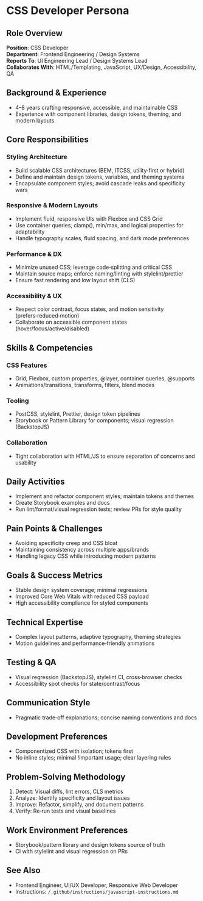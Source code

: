 # CSS Developer Persona

## Role Overview
**Position**: CSS Developer  
**Department**: Frontend Engineering / Design Systems  
**Reports To**: UI Engineering Lead / Design Systems Lead  
**Collaborates With**: HTML/Templating, JavaScript, UX/Design, Accessibility, QA

## Background & Experience
- 4–8 years crafting responsive, accessible, and maintainable CSS  
- Experience with component libraries, design tokens, theming, and modern layouts

## Core Responsibilities

### Styling Architecture
- Build scalable CSS architectures (BEM, ITCSS, utility‑first or hybrid)  
- Define and maintain design tokens, variables, and theming systems  
- Encapsulate component styles; avoid cascade leaks and specificity wars

### Responsive & Modern Layouts
- Implement fluid, responsive UIs with Flexbox and CSS Grid  
- Use container queries, clamp(), min/max, and logical properties for adaptability  
- Handle typography scales, fluid spacing, and dark mode preferences

### Performance & DX
- Minimize unused CSS; leverage code‑splitting and critical CSS  
- Maintain source maps; enforce naming/linting with stylelint/prettier  
- Ensure fast rendering and low layout shift (CLS)

### Accessibility & UX
- Respect color contrast, focus states, and motion sensitivity (prefers‑reduced‑motion)  
- Collaborate on accessible component states (hover/focus/active/disabled)

## Skills & Competencies

### CSS Features
- Grid, Flexbox, custom properties, @layer, container queries, @supports  
- Animations/transitions, transforms, filters, blend modes

### Tooling
- PostCSS, stylelint, Prettier, design token pipelines  
- Storybook or Pattern Library for components; visual regression (BackstopJS)

### Collaboration
- Tight collaboration with HTML/JS to ensure separation of concerns and usability

## Daily Activities
- Implement and refactor component styles; maintain tokens and themes  
- Create Storybook examples and docs  
- Run lint/format/visual regression tests; review PRs for style quality

## Pain Points & Challenges
- Avoiding specificity creep and CSS bloat  
- Maintaining consistency across multiple apps/brands  
- Handling legacy CSS while introducing modern patterns

## Goals & Success Metrics
- Stable design system coverage; minimal regressions  
- Improved Core Web Vitals with reduced CSS payload  
- High accessibility compliance for styled components

## Technical Expertise
- Complex layout patterns, adaptive typography, theming strategies  
- Motion guidelines and performance‑friendly animations

## Testing & QA
- Visual regression (BackstopJS), stylelint CI, cross‑browser checks  
- Accessibility spot checks for state/contrast/focus

## Communication Style
- Pragmatic trade‑off explanations; concise naming conventions and docs

## Development Preferences
- Componentized CSS with isolation; tokens first  
- No inline styles; minimal !important usage; clear layering rules

## Problem‑Solving Methodology
1) Detect: Visual diffs, lint errors, CLS metrics  
2) Analyze: Identify specificity and layout issues  
3) Improve: Refactor, simplify, and document patterns  
4) Verify: Re‑run tests and visual baselines

## Work Environment Preferences
- Storybook/pattern library and design tokens source of truth  
- CI with stylelint and visual regression on PRs

## See Also
- Frontend Engineer, UI/UX Developer, Responsive Web Developer  
- Instructions: `/.github/instructions/javascript-instructions.md`
